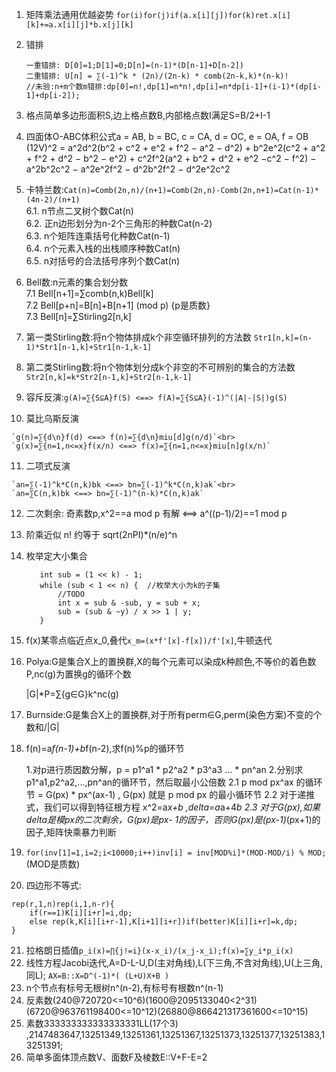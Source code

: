  1. 矩阵乘法通用优越姿势
 	`for(i)for(j)if(a.x[i][j])for(k)ret.x[i][k]+=a.x[i][j]*b.x[j][k]`
 2. 错排

		一重错排: D[0]=1;D[1]=0;D[n]=(n-1)*(D[n-1]+D[n-2])
		二重错排: U[n] = ∑(-1)^k * (2n)/(2n-k) * comb(2n-k,k)*(n-k)!
		//未验:n+m个数m错排:dp[0]=n!,dp[1]=n*n!,dp[i]=n*dp[i-1]+(i-1)*(dp[i-1]+dp[i-2]);
 3. 格点简单多边形面积S,边上格点数B,内部格点数I满足S=B/2+I-1
 4. 四面体O-ABC体积公式a = AB, b = BC, c = CA, d = OC, e = OA, f = OB<br>
	(12V)^2 = a^2d^2(b^2 + c^2 + e^2 + f^2 − a^2 − d^2) + b^2e^2(c^2 + a^2 + f^2 + d^2 − b^2 − e^2) + c^2f^2(a^2 + b^2 + d^2 + e^2 −c^2 − f^2) − a^2b^2c^2 − a^2e^2f^2 − d^2b^2f^2 − d^2e^2c^2
 5. 卡特兰数:`Cat(n)=Comb(2n,n)/(n+1)=Comb(2n,n)-Comb(2n,n+1)=Cat(n-1)*(4n-2)/(n+1)`
<br>6.1. n节点二叉树个数Cat(n)
<br>6.2. 正n边形划分为n-2个三角形的种数Cat(n-2)
<br>6.3. n个矩阵连乘括号化种数Cat(n-1)
<br>6.4. n个元素入栈的出栈顺序种数Cat(n)
<br>6.5. n对括号的合法括号序列个数Cat(n)
 6. Bell数:n元素的集合划分数
<br>7.1 Bell[n+1]=∑comb(n,k)Bell[k]
<br>7.2 Bell[p+n]=B[n]+B[n+1] (mod p) {p是质数}
<br>7.3 Bell[n]=∑Stirling2[n,k]
 7. 第一类Stirling数:将n个物体排成k个非空循环排列的方法数
	`Str1[n,k]=(n-1)*Str1[n-1,k]+Str1[n-1,k-1]`
 8. 第二类Stirling数:将n个物体划分成k个非空的不可辨别的集合的方法数
	`Str2[n,k]=k*Str2[n-1,k]+Str2[n-1,k-1]`
 9. 容斥反演:`g(A)=∑{S⊆A}f(S) <==> f(A)=∑{S⊆A}(-1)^(|A|-|S|)g(S)`
 10. 莫比乌斯反演

	`g(n)=∑{d\n}f(d) <==> f(n)=∑{d\n}miu[d]g(n/d)`<br>
	`g(x)=∑{n=1,n<=x}f(x/n) <==> f(x)=∑{n=1,n<=x}miu[n]g(x/n)`
 11. 二项式反演

	`an=∑(-1)^k*C(n,k)bk <==> bn=∑(-1)^k*C(n,k)ak`<br>
	`an=∑C(n,k)bk <==> bn=∑(-1)^(n-k)*C(n,k)ak`
 12. 二次剩余: 奇素数p,x^2==a mod p 有解 <==> a^((p-1)/2)==1 mod p
 13. 阶乘近似 n! 约等于 sqrt(2nPI)*(n/e)^n
 14. 枚举定大小集合

			int sub = (1 << k) - 1;
			while (sub < 1 << n) {	//枚举大小为k的子集
				//TODO
				int x = sub & -sub, y = sub + x;
				sub = (sub & ~y) / x >> 1 | y;
			}

 15. f(x)某零点临近点x_0,叠代`x_m=(x*f'[x]-f[x])/f'[x]`,牛顿迭代
 16. Polya:G是集合X上的置换群,X的每个元素可以染成k种颜色,不等价的着色数P,nc(g)为置换g的循环个数
 
		|G|*P=∑{g∈G}k^nc(g)
 17. Burnside:G是集合X上的置换群,对于所有perm∈G,perm(染色方案)不变的个数和/|G|
 18. f(n)=a*f(n-1)+b*f(n-2),求f(n)%p的循环节

		1.对p进行质因数分解，p = p1^a1 * p2^a2 * p3^a3 ... * pn^an
		2.分别求 p1^a1,p2^a2,...,pn^an的循环节，然后取最小公倍数
		2.1 p mod px^ax 的循环节 = G(px) * px^(ax-1) , G(px) 就是 p mod px 的最小循环节
		2.2 对于递推式，我们可以得到特征根方程 x^2=a*x+b ,delta=a*a+4*b
		2.3 对于G(px),如果delta是模px的二次剩余，G(px)是px- 1的因子，否则G(px)是(px-1)*(px+1)的因子,矩阵快乘暴力判断

 19. `for(inv[1]=1,i=2;i<10000;i++)inv[i] = inv[MOD%i]*(MOD-MOD/i) % MOD;` (MOD是质数)
 20. 四边形不等式:

	rep(r,1,n)rep(i,1,n-r){
		if(r==1)K[i][i+r]=i,dp;
		else rep(k,K[i][i+r-1],K[i+1][i+r])if(better)K[i][i+r]=k,dp;
	}
 21. 拉格朗日插值`p_i(x)=∏{j!=i}(x-x_i)/(x_j-x_i);f(x)=∑y_i*p_i(x)`
 22. 线性方程Jacobi迭代,A=D-L-U,D(主对角线),L(下三角,不含对角线),U(上三角,同L); `AX=B::X=D^(-1)*( (L+U)X+B )`
 23. n个节点有标号无根树n^(n-2),有标号有根数n^(n-1)
 24. 反素数(240@720720<=10^6)(1600@2095133040<2^31)(6720@963761198400<=10^12)(26880@866421317361600<=10^15)
 25. 素数333333333333333331LL(17个3) ,2147483647,13251349,13251361,13251367,13251373,13251377,13251383,13251391;
 26. 简单多面体顶点数V、面数F及棱数E::V+F-E=2